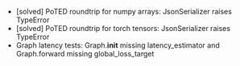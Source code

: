 - [solved] PoTED roundtrip for numpy arrays: JsonSerializer raises TypeError
- [solved] PoTED roundtrip for torch tensors: JsonSerializer raises TypeError
- Graph latency tests: Graph.__init__ missing latency_estimator and Graph.forward missing global_loss_target
